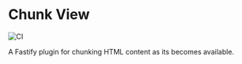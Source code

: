 # Chunk View

![CI](https://github.com/grommett/fastify-chunk-view/workflows/CI/badge.svg)

A Fastify plugin for chunking HTML content as its becomes available.
